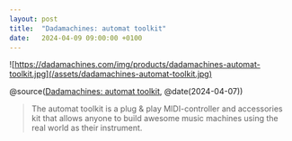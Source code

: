 ```yaml
---
layout: post
title:  "Dadamachines: automat toolkit"
date:   2024-04-09 09:00:00 +0100
---
```


![https://dadamachines.com/img/products/dadamachines-automat-toolkit.jpg](/assets/dadamachines-automat-toolkit.jpg)

@source([Dadamachines: automat toolkit](https://dadamachines.com/products/automat-toolkit/), @date(2024-04-07))

> The automat toolkit is a plug & play MIDI-controller and accessories kit that allows anyone to build awesome music machines using the real world as their instrument.
